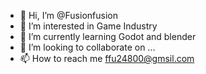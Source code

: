 - 👋 Hi, I’m @Fusionfusion
- 👀 I’m interested in Game Industry
- 🌱 I’m currently learning Godot and blender
- 💞️ I’m looking to collaborate on ...
- 📫 How to reach me ffu24800@gmsil.com

<!---
Fusionfusion/Fusionfusion is a ✨ special ✨ repository because its `README.md` (this file) appears on your GitHub profile.
You can click the Preview link to take a look at your changes.
--->
